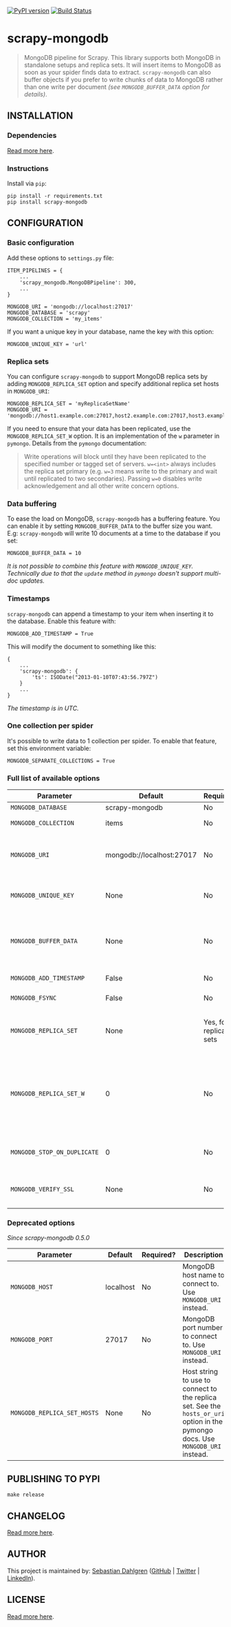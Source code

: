 [![PyPI version](https://badge.fury.io/py/scrapy-mongodb.svg)](https://badge.fury.io/py/scrapy-mongodb)
[![Build Status](https://travis-ci.org/sebdah/scrapy-mongodb.svg?branch=master)](https://travis-ci.org/sebdah/scrapy-mongodb)

# scrapy-mongodb
> MongoDB pipeline for Scrapy. This library supports both MongoDB in standalone setups and replica sets. It will insert items to MongoDB as soon as your spider finds data to extract.
`scrapy-mongodb` can also buffer objects if you prefer to write chunks of data to MongoDB rather than one write per document *(see `MONGODB_BUFFER_DATA` option for details)*.

## INSTALLATION
### Dependencies
[Read more here](./requirements.txt).

### Instructions
Install via `pip`:
```
pip install -r requirements.txt
pip install scrapy-mongodb
```

## CONFIGURATION
### Basic configuration
Add these options to `settings.py` file:
```
ITEM_PIPELINES = {
    ...
    'scrapy_mongodb.MongoDBPipeline': 300,
    ...
}

MONGODB_URI = 'mongodb://localhost:27017'
MONGODB_DATABASE = 'scrapy'
MONGODB_COLLECTION = 'my_items'
```

If you want a unique key in your database, name the key with this option:
```
MONGODB_UNIQUE_KEY = 'url'
```

### Replica sets
You can configure `scrapy-mongodb` to support MongoDB replica sets by adding `MONGODB_REPLICA_SET` option and specify additional replica set hosts in `MONGODB_URI`:
```
MONGODB_REPLICA_SET = 'myReplicaSetName'
MONGODB_URI = 'mongodb://host1.example.com:27017,host2.example.com:27017,host3.example.com:27017'
```

If you need to ensure that your data has been replicated, use the `MONGODB_REPLICA_SET_W` option. It is an implementation of the `w` parameter in `pymongo`. Details from the `pymongo` documentation:
> Write operations will block until they have been replicated to the specified number or tagged set of servers. `w=<int>` always includes the replica set primary (e.g. `w=3` means write to the primary and wait until replicated to two secondaries). Passing `w=0` disables write acknowledgement and all other write concern options.

### Data buffering
To ease the load on MongoDB, `scrapy-mongodb` has a buffering feature. You can enable it by setting `MONGODB_BUFFER_DATA` to the buffer size you want. E.g: `scrapy-mongodb` will write 10 documents at a time to the database if you set:
```
MONGODB_BUFFER_DATA = 10
```

*It is not possible to combine this feature with `MONGODB_UNIQUE_KEY`. Technically due to that the `update` method in `pymongo` doesn't support multi-doc updates.*

### Timestamps
`scrapy-mongodb` can append a timestamp to your item when inserting it to the database. Enable this feature with:
```
MONGODB_ADD_TIMESTAMP = True
```

This will modify the document to something like this:
```
{
    ...
    'scrapy-mongodb': {
        'ts': ISODate("2013-01-10T07:43:56.797Z")
    }
    ...
}
```

*The timestamp is in UTC.*

### One collection per spider
It's possible to write data to 1 collection per spider. To enable that
feature, set this environment variable:
```
MONGODB_SEPARATE_COLLECTIONS = True
```

### Full list of available options

| **Parameter** | **Default** | **Required?** | **Description** |
| --- | --- | --- | --- |
| `MONGODB_DATABASE` | scrapy-mongodb | No | Database to use. Does not need to exist. |
| `MONGODB_COLLECTION` | items | No | Collection within the database to use. Does not need to exist. |
| `MONGODB_URI` | mongodb://localhost:27017 | No | URI to the MongoDB instance or replica sets you want to connect to. It must start with `mongodb://` (see more in the [MongoDB docs][1]). E.g.: `mongodb://user:pass@host:port`, `mongodb://user:pass@host:port,host2:port2` |
| `MONGODB_UNIQUE_KEY` | None | No | If you want to have a unique key in the database, enter the key name here. `scrapy-mongodb` will ensure the key is properly indexed. |
| `MONGODB_BUFFER_DATA` | None | No | To ease the load on MongoDB, set this option to the number of items you want to buffer in the client before sending them to database. Setting a `MONGODB_UNIQUE_KEY` together with `MONGODB_BUFFER_DATA` is not supported. |
| `MONGODB_ADD_TIMESTAMP` | False | No | If set to True, scrapy-mongodb will add a timestamp key to the documents.
| `MONGODB_FSYNC` | False | No | If set to True, it forces MongoDB to wait for all files to be synced before returning. |
| `MONGODB_REPLICA_SET` | None | Yes, for replica sets | Set this if you want to enable replica set support. The option should be given the name of the replica sets you want to connect to. `MONGODB_URI` should point at your config servers. |
| `MONGODB_REPLICA_SET_W` | 0 | No | Best described in the [pymongo docs][2]. Write operations will block until they have been replicated to the specified number or tagged set of servers. `w=<int>` always includes the replica set primary (e.g. `w=3` means write to the primary and wait until replicated to two secondaries). Passing `w=0` disables write acknowledgement and all other write concern options.
| `MONGODB_STOP_ON_DUPLICATE` | 0 | No | Set this to a value greater than 0 to close the spider when that number of duplicated insertions in MongoDB are detected. If set to 0, this option has no effect. |
| `MONGODB_VERIFY_SSL` | None | No | Specifies whether to validate certificate for connection. None, ssl.CERT_NONE, ssl.CERT_REQUIRED, or ssl.CERT_OPTIONAL |



[1]: http://docs.mongodb.org/manual/reference/connection-string
[2]: http://api.mongodb.org/python/current/api/pymongo/mongo_replica_set_client.html#pymongo.mongo_replica_set_client.MongoReplicaSetClient

### Deprecated options
*Since scrapy-mongodb 0.5.0*

| **Parameter** | **Default** | **Required?** | **Description** |
| --- | --- | --- | --- |
| `MONGODB_HOST` | localhost | No | MongoDB host name to connect to. Use `MONGODB_URI` instead. |
| `MONGODB_PORT` | 27017 | No | MongoDB port number to connect to. Use `MONGODB_URI` instead. |
| `MONGODB_REPLICA_SET_HOSTS` | None | No | Host string to use to connect to the replica set. See the `hosts_or_uri` option in the pymongo docs. Use `MONGODB_URI` instead. |

## PUBLISHING TO PYPI
```
make release
```

## CHANGELOG
[Read more here](./CHANGELOG.md).

## AUTHOR
This project is maintained by: [Sebastian Dahlgren](http://www.sebastiandahlgren.se) ([GitHub](https://github.com/sebdah) | [Twitter](https://twitter.com/sebdah) | [LinkedIn](http://www.linkedin.com/in/sebastiandahlgren)).

## LICENSE
[Read more here](./LICENSE).
